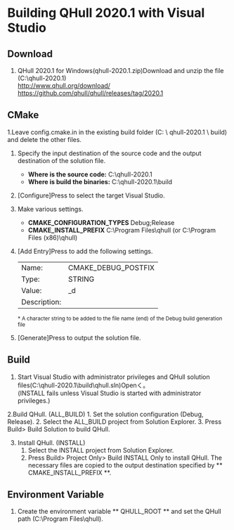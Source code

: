 Building QHull 2020.1 with Visual Studio
=================================================

Download
--------
1. QHull 2020.1 for Windows(qhull-2020.1.zip)Download and unzip the file (C:\qhull-2020.1)  
   <http://www.qhull.org/download/>  
   <https://github.com/qhull/qhull/releases/tag/2020.1>  


CMake  
-----
1.Leave config.cmake.in in the existing build folder (C: \ qhull-2020.1 \ build) and delete the other files.

1. Specify the input destination of the source code and the output destination of the solution file. 
    * **Where is the source code:**         C:\qhull-2020.1  
    * **Where is build the binaries:**      C:\qhull-2020.1\build  

2. [Configure]Press to select the target Visual Studio.

3. Make various settings. 
    * **CMAKE_CONFIGURATION_TYPES**         Debug;Release  
    * **CMAKE_INSTALL_PREFIX**              C:\Program Files\qhull (or C:\Program Files (x86)\qhull)  

4. [Add Entry]Press to add the following settings.  
    <table>
      <tr>
        <td>Name:</td>
        <td>CMAKE_DEBUG_POSTFIX</td>
      </tr>
      <tr>
        <td>Type:</td>
        <td>STRING</td>
      </tr>
      <tr>
        <td>Value:</td>
        <td>_d</td>
      </tr>
      <tr>
        <td>Description:</td>
        <td></td>
      </tr>
    </table>  
    <sup>* A character string to be added to the file name (end) of the Debug build generation file </sup> 

5. [Generate]Press to output the solution file. 


Build  
-----
1. Start Visual Studio with administrator privileges and QHull solution files(C:\qhull-2020.1\build\qhull.sln)Openく。  
   (INSTALL fails unless Visual Studio is started with administrator privileges.)  

2.Build QHull. (ALL_BUILD)
     1. Set the solution configuration (Debug, Release).
     2. Select the ALL_BUILD project from Solution Explorer.
     3. Press Build> Build Solution to build QHull.

3. Install QHull. (INSTALL)
     1. Select the INSTALL project from Solution Explorer.
     2. Press Build> Project Only> Build INSTALL Only to install QHull.
        The necessary files are copied to the output destination specified by ** CMAKE_INSTALL_PREFIX **.


Environment Variable
--------------------
1. Create the environment variable ** QHULL_ROOT ** and set the QHull path (C:\Program Files\qhull).
